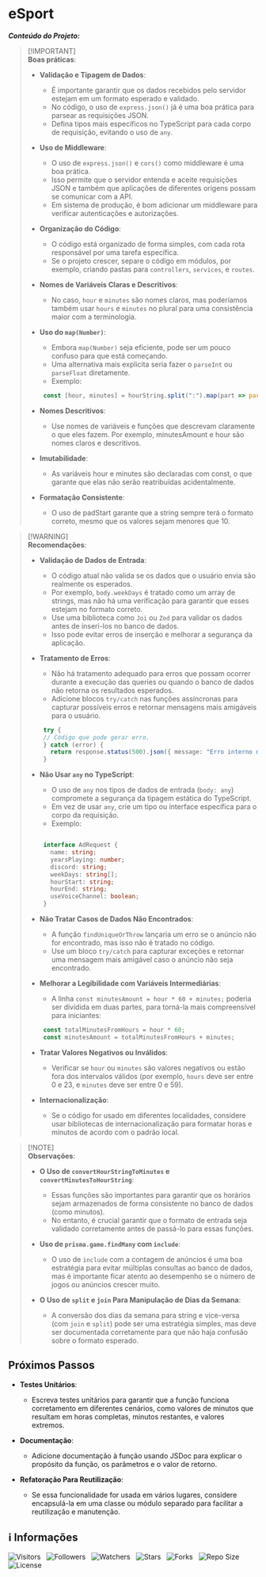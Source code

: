 <!-- Título -->
# eSport

***Conteúdo do Projeto:***

> [!IMPORTANT]\
> **Boas práticas**:
>
> * **Validação e Tipagem de Dados**:
>   * É importante garantir que os dados recebidos pelo servidor estejam em um formato esperado e validado.
>   * No código, o uso de `express.json()` já é uma boa prática para parsear as requisições JSON.
>   * Defina tipos mais específicos no TypeScript para cada corpo de requisição, evitando o uso de `any`.
>
> * **Uso de Middleware**:
>   * O uso de `express.json()` e `cors()` como middleware é uma boa prática.
>   * Isso permite que o servidor entenda e aceite requisições JSON e também que aplicações de diferentes origens possam se comunicar com a API.
>   * Em sistema de produção, é bom adicionar um middleware para verificar autenticações e autorizações.
>
> * **Organização do Código**:
>   * O código está organizado de forma simples, com cada rota responsável por uma tarefa específica.
>   * Se o projeto crescer, separe o código em módulos, por exemplo, criando pastas para `controllers`, `services`, e `routes`.
>
> * **Nomes de Variáveis Claras e Descritivos**:
>   * No caso, `hour` e `minutes` são nomes claros, mas poderíamos também usar `hours` e `minutes` no plural para uma consistência maior com a terminologia.
>
> * **Uso do `map(Number)`**:
>   * Embora `map(Number)` seja eficiente, pode ser um pouco confuso para que está começando.
>   * Uma alternativa mais explicita seria fazer o `parseInt` ou `parseFloat` diretamente.
>   * Exemplo:
>
>   ```typescript
>    const [hour, minutes] = hourString.split(":").map(part => parseInt(part, 10)); 
>   ```
>
> * **Nomes Descritivos**:
>   * Use nomes de variáveis e funções que descrevam claramente o que eles fazem. Por exemplo, minutesAmount e hour são nomes claros e descritivos.
>
> * **Imutabilidade**:
>   * As variáveis hour e minutes são declaradas com const, o que garante que elas não serão reatribuídas acidentalmente.
>
> * **Formatação Consistente**:
>   * O uso de padStart garante que a string sempre terá o formato correto, mesmo que os valores sejam menores que 10.

> [!WARNING]\
> **Recomendações**:
>
> * **Validação de Dados de Entrada**:
>   * O código atual não valida se os dados que o usuário envia são realmente os esperados.
>   * Por exemplo, `body.weekDays` é tratado como um array de strings, mas não há uma verificação para garantir que esses estejam no formato correto.
>   * Use uma biblioteca como `Joi` ou `Zod` para validar os dados antes de inseri-los no banco de dados.
>   * Isso pode evitar erros de inserção e melhorar a segurança da aplicação.
>
> * **Tratamento de Erros**:
>   * Não há tratamento adequado para erros que possam ocorrer durante a execução das queries ou quando o banco de dados não retorna os resultados esperados.
>   * Adicione blocos `try/catch` nas funções assíncronas para capturar possíveis erros e retornar mensagens mais amigáveis para o usuário.
>
>   ```typescript
>    try {
>    // Código que pode gerar erro.
>    } catch (error) {
>      return response.status(500).json({ message: "Erro interno do servidor" });
>    }
>   ```
>
> * **Não Usar `any` no TypeScript**:
>   * O uso de `any` nos tipos de dados de entrada (`body: any`) compromete a segurança da tipagem estática do TypeScript.
>   * Em vez de usar `any`, crie um tipo ou interface específica para o corpo da requisição.
>   * Exemplo:
>
>   ```typescript
>
>    interface AdRequest {
>      name: string;
>      yearsPlaying: number;
>      discord: string;
>      weekDays: string[];
>      hourStart: string;
>      hourEnd: string;
>      useVoiceChannel: boolean;
>    }
>    ```
>
> * **Não Tratar Casos de Dados Não Encontrados**:
>   * A função `findUniqueOrThrow` lançaria um erro se o anúncio não for encontrado, mas isso não é tratado no código.
>   * Use um bloco `try/catch` para capturar exceções e retornar uma mensagem mais amigável caso o anúncio não seja encontrado.
>
> * **Melhorar a Legibilidade com Variáveis Intermediárias**:
>   * A linha `const minutesAmount = hour * 60 + minutes;` poderia ser dividida em duas partes, para torná-la mais compreensível para iniciantes:
>
>   ```typescript
>    const totalMinutesFromHours = hour * 60;
>    const minutesAmount = totalMinutesFromHours + minutes;
>   ```
>
> * **Tratar Valores Negativos ou Inválidos**:
>   * Verificar se `hour` ou `minutes` são valores negativos ou estão fora dos intervalos válidos (por exemplo, `hours` deve ser entre 0 e 23, e `minutes` deve ser entre 0 e 59).
>
> * **Internacionalização**:
>   * Se o código for usado em diferentes localidades, considere usar bibliotecas de internacionalização para formatar horas e minutos de acordo com o padrão local.

> [!NOTE]\
> **Observações**:
>
> * **O Uso de `convertHourStringToMinutes` e `convertMinutesToHourString`**:
>   * Essas funções são importantes para garantir que os horários sejam armazenados de forma consistente no banco de dados (como minutos).
>   * No entanto, é crucial garantir que o formato de entrada seja validado corretamente antes de passá-lo para essas funções.
>
> * **Uso de `prisma.game.findMany` com `include`**:
>   * O uso de `include` com a contagem de anúncios é uma boa estratégia para evitar múltiplas consultas ao banco de dados, mas é importante ficar atento ao desempenho se o número de jogos ou anúncios crescer muito.
>
> * **O Uso de `split` e `join` Para Manipulação de Dias da Semana**:
>   * A conversão dos dias da semana para string e vice-versa (com `join` e `split`) pode ser uma estratégia simples, mas deve ser documentada corretamente para que não haja confusão sobre o formato esperado.

## Próximos Passos

* **Testes Unitários**:
  * Escreva testes unitários para garantir que a função funciona corretamento em diferentes cenários, como valores de minutos que resultam em horas completas, minutos restantes, e valores extremos.

* **Documentação**:
  * Adicione documentação à função usando JSDoc para explicar o propósito da função, os parâmetros e o valor de retorno.

* **Refatoração Para Reutilização**:
  * Se essa funcionalidade for usada em vários lugares, considere encapsulá-la em uma classe ou módulo separado para facilitar a reutilização e manutenção.

<!-- Informações -->
## &#8505; Informações

![Visitors](https://api.visitorbadge.io/api/visitors?path=Devsgeeknerd%2Fpro-esp-eve-onl&label=Visitantes&labelColor=%23700070&labelStyle=none&countColor=%23000fff&style=plastic&color=%23ffffff "Total de Visitantes")
&nbsp;
![Followers](https://img.shields.io/github/followers/Devsgeeknerd?style=p&label=Seguidores&labelColor=800080&color=000fff "Total de Seguidores")
&nbsp;
![Watchers](https://img.shields.io/github/watchers/Devsgeeknerd/pro-esp-eve-onl?style=p&label=Observadores&labelColor=800080&color=000fff "Total de Observadores")
&nbsp;
![Stars](https://img.shields.io/github/stars/Devsgeeknerd/pro-esp-eve-onl?style=p&label=Estrelas&labelColor=800080&color=000fff "Total de Estrelas")
&nbsp;
![Forks](https://img.shields.io/github/forks/Devsgeeknerd/pro-esp-eve-onl?style=p&label=Bifurcações&labelColor=800080&color=000fff "Total de Bifurcações")
&nbsp;
![Repo Size](https://img.shields.io/github/repo-size/Devsgeeknerd/pro-esp-eve-onl?style=p&label=Tamanho&labelColor=800080&color=000fff "Tamanho do Repositório")
&nbsp;
![License](https://img.shields.io/github/license/Devsgeeknerd/pro-esp-eve-onl?style=p&label=Licença&labelColor=800080&color=000fff "Licença do Repositório")

